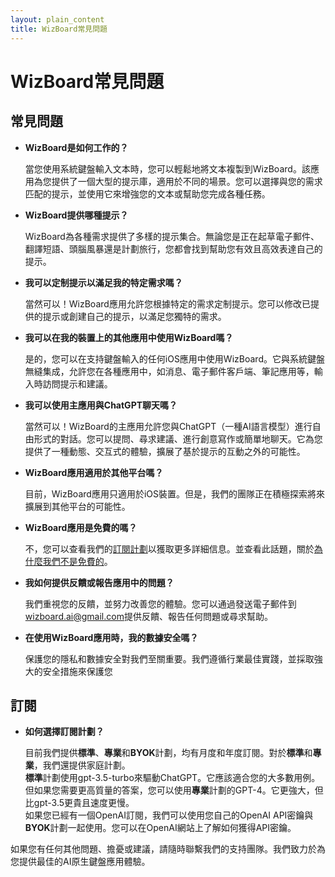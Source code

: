 ```yaml
---
layout: plain_content
title: WizBoard常見問題
---
```

# WizBoard常見問題

## 常見問題

- **WizBoard是如何工作的？**

  當您使用系統鍵盤輸入文本時，您可以輕鬆地將文本複製到WizBoard。該應用為您提供了一個大型的提示庫，適用於不同的場景。您可以選擇與您的需求匹配的提示，並使用它來增強您的文本或幫助您完成各種任務。

- **WizBoard提供哪種提示？**

  WizBoard為各種需求提供了多樣的提示集合。無論您是正在起草電子郵件、翻譯短語、頭腦風暴還是計劃旅行，您都會找到幫助您有效且高效表達自己的提示。

- **我可以定制提示以滿足我的特定需求嗎？**

  當然可以！WizBoard應用允許您根據特定的需求定制提示。您可以修改已提供的提示或創建自己的提示，以滿足您獨特的需求。

- **我可以在我的裝置上的其他應用中使用WizBoard嗎？**

  是的，您可以在支持鍵盤輸入的任何iOS應用中使用WizBoard。它與系統鍵盤無縫集成，允許您在各種應用中，如消息、電子郵件客戶端、筆記應用等，輸入時訪問提示和建議。

- **我可以使用主應用與ChatGPT聊天嗎？**

  當然可以！WizBoard的主應用允許您與ChatGPT（一種AI語言模型）進行自由形式的對話。您可以提問、尋求建議、進行創意寫作或簡單地聊天。它為您提供了一種動態、交互式的體驗，擴展了基於提示的互動之外的可能性。

- **WizBoard應用適用於其他平台嗎？**

  目前，WizBoard應用只適用於iOS裝置。但是，我們的團隊正在積極探索將來擴展到其他平台的可能性。

- **WizBoard應用是免費的嗎？**

  不，您可以查看我們的[訂閱計劃](subscriptions)以獲取更多詳細信息。並查看此話題，關於[為什麼我們不是免費的](whynotfree)。

- **我如何提供反饋或報告應用中的問題？**

  我們重視您的反饋，並努力改善您的體驗。您可以通過發送電子郵件到[wizboard.ai@gmail.com](mailto://wizboard.ai@gmail.com)提供反饋、報告任何問題或尋求幫助。

- **在使用WizBoard應用時，我的數據安全嗎？**

  保護您的隱私和數據安全對我們至關重要。我們遵循行業最佳實踐，並採取強大的安全措施來保護您

## 訂閱

- **如何選擇訂閱計劃？**

  目前我們提供**標準**、**專業**和**BYOK**計劃，均有月度和年度訂閱。對於**標準**和**專業**，我們還提供家庭計劃。  
  **標準**計劃使用gpt-3.5-turbo來驅動ChatGPT。它應該適合您的大多數用例。但如果您需要更高質量的答案，您可以使用**專業**計劃的GPT-4。它更強大，但比gpt-3.5更貴且速度更慢。  
  如果您已經有一個OpenAI訂閱，我們可以使用您自己的OpenAI API密鑰與**BYOK**計劃一起使用。您可以在OpenAI網站上了解如何獲得API密鑰。

如果您有任何其他問題、擔憂或建議，請隨時聯繫我們的支持團隊。我們致力於為您提供最佳的AI原生鍵盤應用體驗。
